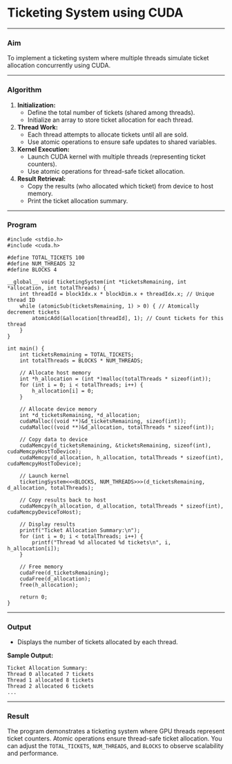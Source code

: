 # Ticketing System using CUDA

---

### **Aim**
To implement a ticketing system where multiple threads simulate ticket allocation concurrently using CUDA.

---

### **Algorithm**
1. **Initialization:**
   - Define the total number of tickets (shared among threads).
   - Initialize an array to store ticket allocation for each thread.
2. **Thread Work:**
   - Each thread attempts to allocate tickets until all are sold.
   - Use atomic operations to ensure safe updates to shared variables.
3. **Kernel Execution:**
   - Launch CUDA kernel with multiple threads (representing ticket counters).
   - Use atomic operations for thread-safe ticket allocation.
4. **Result Retrieval:**
   - Copy the results (who allocated which ticket) from device to host memory.
   - Print the ticket allocation summary.

---

### **Program**

```cuda
#include <stdio.h>
#include <cuda.h>

#define TOTAL_TICKETS 100
#define NUM_THREADS 32
#define BLOCKS 4

__global__ void ticketingSystem(int *ticketsRemaining, int *allocation, int totalThreads) {
    int threadId = blockIdx.x * blockDim.x + threadIdx.x; // Unique thread ID
    while (atomicSub(ticketsRemaining, 1) > 0) { // Atomically decrement tickets
        atomicAdd(&allocation[threadId], 1); // Count tickets for this thread
    }
}

int main() {
    int ticketsRemaining = TOTAL_TICKETS;
    int totalThreads = BLOCKS * NUM_THREADS;

    // Allocate host memory
    int *h_allocation = (int *)malloc(totalThreads * sizeof(int));
    for (int i = 0; i < totalThreads; i++) {
        h_allocation[i] = 0;
    }

    // Allocate device memory
    int *d_ticketsRemaining, *d_allocation;
    cudaMalloc((void **)&d_ticketsRemaining, sizeof(int));
    cudaMalloc((void **)&d_allocation, totalThreads * sizeof(int));

    // Copy data to device
    cudaMemcpy(d_ticketsRemaining, &ticketsRemaining, sizeof(int), cudaMemcpyHostToDevice);
    cudaMemcpy(d_allocation, h_allocation, totalThreads * sizeof(int), cudaMemcpyHostToDevice);

    // Launch kernel
    ticketingSystem<<<BLOCKS, NUM_THREADS>>>(d_ticketsRemaining, d_allocation, totalThreads);

    // Copy results back to host
    cudaMemcpy(h_allocation, d_allocation, totalThreads * sizeof(int), cudaMemcpyDeviceToHost);

    // Display results
    printf("Ticket Allocation Summary:\n");
    for (int i = 0; i < totalThreads; i++) {
        printf("Thread %d allocated %d tickets\n", i, h_allocation[i]);
    }

    // Free memory
    cudaFree(d_ticketsRemaining);
    cudaFree(d_allocation);
    free(h_allocation);

    return 0;
}
```

---

### **Output**
- Displays the number of tickets allocated by each thread.

**Sample Output:**
```
Ticket Allocation Summary:
Thread 0 allocated 7 tickets
Thread 1 allocated 8 tickets
Thread 2 allocated 6 tickets
...
```

---

### **Result**
The program demonstrates a ticketing system where GPU threads represent ticket counters. Atomic operations ensure thread-safe ticket allocation. You can adjust the `TOTAL_TICKETS`, `NUM_THREADS`, and `BLOCKS` to observe scalability and performance.
